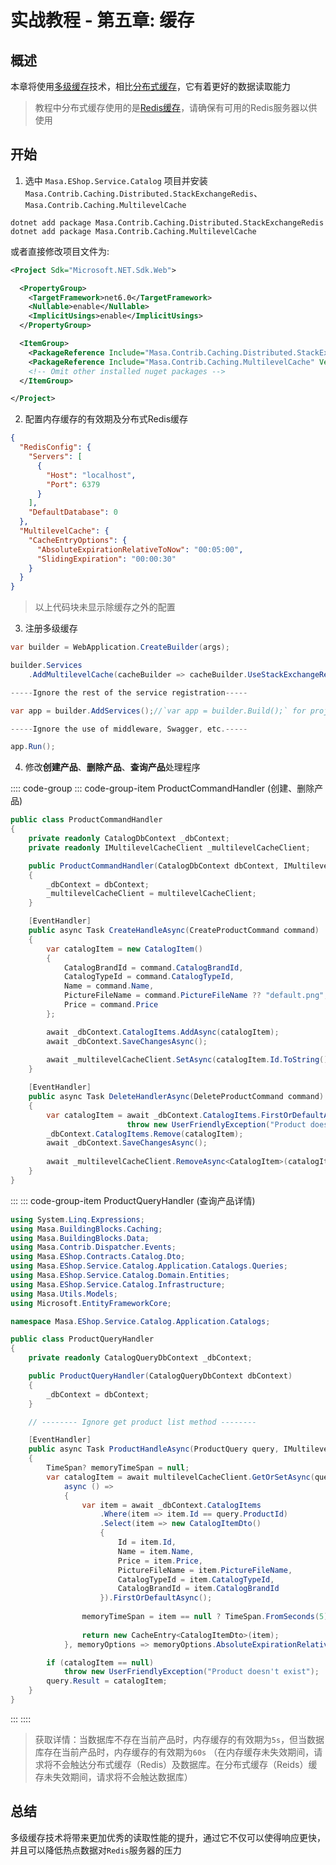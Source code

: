 # 实战教程 - 第五章: 缓存

## 概述

本章将使用[多级缓存](/framework/building-blocks/caching/multilevel-cache)技术，相比[分布式缓存](https://learn.microsoft.com/zh-cn/aspnet/core/performance/caching/distributed)，它有着更好的数据读取能力

> 教程中分布式缓存使用的是[Redis缓存](/framework/building-blocks/caching/stackexchange-redis)，请确保有可用的Redis服务器以供使用

## 开始

1. 选中 `Masa.EShop.Service.Catalog` 项目并安装 `Masa.Contrib.Caching.Distributed.StackExchangeRedis`、`Masa.Contrib.Caching.MultilevelCache`

```shell 终端
dotnet add package Masa.Contrib.Caching.Distributed.StackExchangeRedis
dotnet add package Masa.Contrib.Caching.MultilevelCache
```

或者直接修改项目文件为:

```xml Masa.EShop.Service.Catalog.csproj
<Project Sdk="Microsoft.NET.Sdk.Web">

  <PropertyGroup>
    <TargetFramework>net6.0</TargetFramework>
    <Nullable>enable</Nullable>
    <ImplicitUsings>enable</ImplicitUsings>
  </PropertyGroup>

  <ItemGroup>
    <PackageReference Include="Masa.Contrib.Caching.Distributed.StackExchangeRedis" Version="$(MasaFrameworkPackageVersion)" />
    <PackageReference Include="Masa.Contrib.Caching.MultilevelCache" Version="$(MasaFrameworkPackageVersion)" />
    <!-- Omit other installed nuget packages -->
  </ItemGroup>

</Project>
```

2. 配置内存缓存的有效期及分布式Redis缓存

```json appsettings.json
{
  "RedisConfig": {
    "Servers": [
      {
        "Host": "localhost",
        "Port": 6379
      }
    ],
    "DefaultDatabase": 0
  },
  "MultilevelCache": {
    "CacheEntryOptions": {
      "AbsoluteExpirationRelativeToNow": "00:05:00",
      "SlidingExpiration": "00:00:30"
    }
  }
}
```

> 以上代码块未显示除缓存之外的配置

3. 注册多级缓存

```csharp Program.cs
var builder = WebApplication.CreateBuilder(args);

builder.Services
    .AddMultilevelCache(cacheBuilder => cacheBuilder.UseStackExchangeRedisCache());

-----Ignore the rest of the service registration-----

var app = builder.AddServices();//`var app = builder.Build();` for projects not using MinimalAPis

-----Ignore the use of middleware, Swagger, etc.-----

app.Run();
```

4. 修改**创建产品**、**删除产品**、**查询产品**处理程序

:::: code-group
::: code-group-item ProductCommandHandler (创建、删除产品)
```csharp Application/Catalogs/ProductCommandHandler.cs
public class ProductCommandHandler
{
    private readonly CatalogDbContext _dbContext;
    private readonly IMultilevelCacheClient _multilevelCacheClient;

    public ProductCommandHandler(CatalogDbContext dbContext, IMultilevelCacheClient multilevelCacheClient)
    {
        _dbContext = dbContext;
        _multilevelCacheClient = multilevelCacheClient;
    }

    [EventHandler]
    public async Task CreateHandleAsync(CreateProductCommand command)
    {
        var catalogItem = new CatalogItem()
        {
            CatalogBrandId = command.CatalogBrandId,
            CatalogTypeId = command.CatalogTypeId,
            Name = command.Name,
            PictureFileName = command.PictureFileName ?? "default.png",
            Price = command.Price
        };

        await _dbContext.CatalogItems.AddAsync(catalogItem);
        await _dbContext.SaveChangesAsync();
        
        await _multilevelCacheClient.SetAsync(catalogItem.Id.ToString(), catalogItem);
    }

    [EventHandler]
    public async Task DeleteHandlerAsync(DeleteProductCommand command)
    {
        var catalogItem = await _dbContext.CatalogItems.FirstOrDefaultAsync(item => item.Id == command.ProductId) ??
                          throw new UserFriendlyException("Product doesn't exist");
        _dbContext.CatalogItems.Remove(catalogItem);
        await _dbContext.SaveChangesAsync();
        
        await _multilevelCacheClient.RemoveAsync<CatalogItem>(catalogItem.Id.ToString());
    }
}
```
:::
::: code-group-item ProductQueryHandler (查询产品详情)
```csharp Application/Catalogs/ProductQueryHandler.cs
using System.Linq.Expressions;
using Masa.BuildingBlocks.Caching;
using Masa.BuildingBlocks.Data;
using Masa.Contrib.Dispatcher.Events;
using Masa.EShop.Contracts.Catalog.Dto;
using Masa.EShop.Service.Catalog.Application.Catalogs.Queries;
using Masa.EShop.Service.Catalog.Domain.Entities;
using Masa.EShop.Service.Catalog.Infrastructure;
using Masa.Utils.Models;
using Microsoft.EntityFrameworkCore;

namespace Masa.EShop.Service.Catalog.Application.Catalogs;

public class ProductQueryHandler
{
    private readonly CatalogQueryDbContext _dbContext;

    public ProductQueryHandler(CatalogQueryDbContext dbContext)
    {
        _dbContext = dbContext;
    }

    // -------- Ignore get product list method --------

    [EventHandler]
    public async Task ProductHandleAsync(ProductQuery query, IMultilevelCacheClient multilevelCacheClient)
    {
        TimeSpan? memoryTimeSpan = null;
        var catalogItem = await multilevelCacheClient.GetOrSetAsync(query.ProductId.ToString(),
            async () =>
            {
                var item = await _dbContext.CatalogItems
                    .Where(item => item.Id == query.ProductId)
                    .Select(item => new CatalogItemDto()
                    {
                        Id = item.Id,
                        Name = item.Name,
                        Price = item.Price,
                        PictureFileName = item.PictureFileName,
                        CatalogTypeId = item.CatalogTypeId,
                        CatalogBrandId = item.CatalogBrandId
                    }).FirstOrDefaultAsync();
                
                memoryTimeSpan = item == null ? TimeSpan.FromSeconds(5) :TimeSpan.FromSeconds(60);
                
                return new CacheEntry<CatalogItemDto>(item);
            }, memoryOptions => memoryOptions.AbsoluteExpirationRelativeToNow = memoryTimeSpan);

        if (catalogItem == null)
            throw new UserFriendlyException("Product doesn't exist");
        query.Result = catalogItem;
    }
}
```
:::
::::

> 获取详情：当数据库不存在当前产品时，内存缓存的有效期为`5s`，但当数据库存在当前产品时，内存缓存的有效期为`60s` （在内存缓存未失效期间，请求将不会触达分布式缓存（Redis）及数据库。在分布式缓存（Reids）缓存未失效期间，请求将不会触达数据库）

## 总结

多级缓存技术将带来更加优秀的读取性能的提升，通过它不仅可以使得响应更快，并且可以降低热点数据对`Redis`服务器的压力